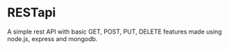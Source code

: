 # RESTapi
A simple rest API with basic GET, POST, PUT, DELETE features made using node.js, express and mongodb.
